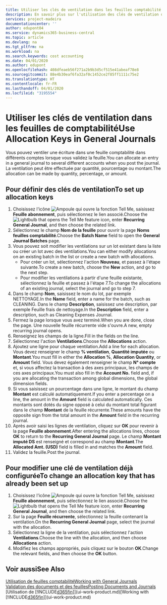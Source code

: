 ```yaml
---
title: Utiliser les clés de ventilation dans les feuilles comptabilité | Microsoft Docs
description: En savoir plus sur l'utilisation des clés de ventilation dans les feuilles.
services: project-madeira
documentationcenter: ''
author: edupont04
ms.service: dynamics365-business-central
ms.topic: article
ms.devlang: na
ms.tgt_pltfrm: na
ms.workload: na
ms.search.keywords: cost accounting
ms.date: 04/01/2020
ms.author: edupont
ms.openlocfilehash: 408dfeaeb56f271a2b9b3d5cf515e41abeaf78e8
ms.sourcegitcommit: 88e4b30eaf6fa32af0c1452ce2f85ff1111c75e2
ms.translationtype: HT
ms.contentlocale: fr-FR
ms.lasthandoff: 04/01/2020
ms.locfileid: "3195554"
---
```

# <a name="use-allocation-keys-in-general-journals"></a><span data-ttu-id="31cd8-103">Utiliser les clés de ventilation dans les feuilles de comptabilité</span><span class="sxs-lookup"><span data-stu-id="31cd8-103">Use Allocation Keys in General Journals</span></span>
<span data-ttu-id="31cd8-104">Vous pouvez ventiler une écriture dans une feuille comptabilité dans différents comptes lorsque vous validez la feuille.</span><span class="sxs-lookup"><span data-stu-id="31cd8-104">You can allocate an entry in a general journal to several different accounts when you post the journal.</span></span> <span data-ttu-id="31cd8-105">La ventilation peut être effectuée par quantité, pourcentage ou montant.</span><span class="sxs-lookup"><span data-stu-id="31cd8-105">The allocation can be made by quantity, percentage, or amount.</span></span>

## <a name="to-set-up-allocation-keys"></a><span data-ttu-id="31cd8-106">Pour définir des clés de ventilation</span><span class="sxs-lookup"><span data-stu-id="31cd8-106">To set up allocation keys</span></span>
1. <span data-ttu-id="31cd8-107">Choisissez l'icône ![Ampoule qui ouvre la fonction Tell Me](media/ui-search/search_small.png "Dites-moi ce que vous voulez faire"), saisissez **Feuille abonnement**, puis sélectionnez le lien associé.</span><span class="sxs-lookup"><span data-stu-id="31cd8-107">Choose the ![Lightbulb that opens the Tell Me feature](media/ui-search/search_small.png "Tell me what you want to do") icon, enter **Recurring General Journal**, and then choose the related link.</span></span>
2. <span data-ttu-id="31cd8-108">Sélectionnez le champ **Nom de la feuille** pour ouvrir la page **Noms feuilles comptabilité**.</span><span class="sxs-lookup"><span data-stu-id="31cd8-108">Choose the **Batch Name** field to open the **General Journal Batches** page.</span></span>
3. <span data-ttu-id="31cd8-109">Vous pouvez soit modifier les ventilations sur un lot existant dans la liste ou créer un lot avec des ventilations.</span><span class="sxs-lookup"><span data-stu-id="31cd8-109">You can either modify allocations on an existing batch in the list or create a new batch with allocations.</span></span>
   * <span data-ttu-id="31cd8-110">Pour créer un lot, sélectionnez l'action **Nouveau**, et passez à l'étape suivante.</span><span class="sxs-lookup"><span data-stu-id="31cd8-110">To create a new batch, choose the **New** action, and go to the next step.</span></span>
   * <span data-ttu-id="31cd8-111">Pour modifier les ventilations à partir d'une feuille existante, sélectionnez la feuille et passez à l'étape 7.</span><span class="sxs-lookup"><span data-stu-id="31cd8-111">To change the allocations of an existing journal, select the journal and go to step 7.</span></span>    
4. <span data-ttu-id="31cd8-112">Dans le champ **Nom**, saisissez le nom du lot, par exemple NETTOYAGE.</span><span class="sxs-lookup"><span data-stu-id="31cd8-112">In the **Name** field, enter a name for the batch, such as CLEANING.</span></span> <span data-ttu-id="31cd8-113">Dans le champ **Description**, saisissez une description, par exemple Feuille frais de nettoyage.</span><span class="sxs-lookup"><span data-stu-id="31cd8-113">In the **Description** field, enter a description, such as Cleaning Expenses Journal.</span></span>
5. <span data-ttu-id="31cd8-114">Fermez la page lorsque vous avez terminé.</span><span class="sxs-lookup"><span data-stu-id="31cd8-114">When you are done, close the page.</span></span> <span data-ttu-id="31cd8-115">Une nouvelle feuille récurrente vide s'ouvre.</span><span class="sxs-lookup"><span data-stu-id="31cd8-115">A new, empty recurring journal opens.</span></span>
6. <span data-ttu-id="31cd8-116">Renseignez les champs de la ligne.</span><span class="sxs-lookup"><span data-stu-id="31cd8-116">Fill in the fields on the line.</span></span>
7. <span data-ttu-id="31cd8-117">Sélectionnez l'action **Ventilations**.</span><span class="sxs-lookup"><span data-stu-id="31cd8-117">Choose the **Allocations** action.</span></span>
8. <span data-ttu-id="31cd8-118">Ajoutez une ligne pour chaque ventilation.</span><span class="sxs-lookup"><span data-stu-id="31cd8-118">Add a line for each allocation.</span></span> <span data-ttu-id="31cd8-119">Vous devez renseigner le champ **% ventilation**, **Quantité imputée** ou **Montant**.</span><span class="sxs-lookup"><span data-stu-id="31cd8-119">You must fill in either the **Allocation %**, **Allocation Quantity**, or **Amount** field.</span></span> <span data-ttu-id="31cd8-120">Vous devez également renseigner le champ **N° compte** et, si vous affectez la transaction à des axes principaux, les champs de ces axes principaux.</span><span class="sxs-lookup"><span data-stu-id="31cd8-120">You must also fill in the **Account No.** field and, if you are allocating the transaction among global dimensions, the global dimension fields.</span></span>
9. <span data-ttu-id="31cd8-121">Si vous saisissez un pourcentage dans une ligne, le montant du champ **Montant** est calculé automatiquement.</span><span class="sxs-lookup"><span data-stu-id="31cd8-121">If you enter a percentage on a line, the amount in the **Amount** field is calculated automatically.</span></span> <span data-ttu-id="31cd8-122">Ces montants sont dotés du signe opposé à celui du montant total figurant dans le champ **Montant** de la feuille récurrente.</span><span class="sxs-lookup"><span data-stu-id="31cd8-122">These amounts have the opposite sign from the total amount in the **Amount** field in the recurring journal.</span></span>
10. <span data-ttu-id="31cd8-123">Après avoir saisi les lignes de ventilation, cliquez sur **OK** pour revenir à la page **Feuille abonnement**.</span><span class="sxs-lookup"><span data-stu-id="31cd8-123">After entering the allocations lines, choose **OK** to return to the **Recurring General Journal** page.</span></span> <span data-ttu-id="31cd8-124">Le champ **Montant imputé DS** est renseigné et correspond au champ **Montant**.</span><span class="sxs-lookup"><span data-stu-id="31cd8-124">The **Allocated Amt. (USD)** field is filled in and matches the **Amount** field.</span></span>
11. <span data-ttu-id="31cd8-125">Validez la feuille.</span><span class="sxs-lookup"><span data-stu-id="31cd8-125">Post the journal.</span></span>

## <a name="to-change-an-allocation-key-that-has-already-been-set-up"></a><span data-ttu-id="31cd8-126">Pour modifier une clé de ventilation déjà configurée</span><span class="sxs-lookup"><span data-stu-id="31cd8-126">To change an allocation key that has already been set up</span></span>
1. <span data-ttu-id="31cd8-127">Choisissez l'icône ![Ampoule qui ouvre la fonction Tell Me](media/ui-search/search_small.png "Dites-moi ce que vous voulez faire"), saisissez **Feuille abonnement**, puis sélectionnez le lien associé.</span><span class="sxs-lookup"><span data-stu-id="31cd8-127">Choose the ![Lightbulb that opens the Tell Me feature](media/ui-search/search_small.png "Tell me what you want to do") icon, enter **Recurring General Journal**, and then choose the related link.</span></span>
2. <span data-ttu-id="31cd8-128">Sur la page **Feuille récurrente**, sélectionnez la feuille contenant la ventilation.</span><span class="sxs-lookup"><span data-stu-id="31cd8-128">On the **Recurring General Journal** page, select the journal with the allocation.</span></span>
3. <span data-ttu-id="31cd8-129">Sélectionnez la ligne de la ventilation, puis sélectionnez l'action **Ventilations**.</span><span class="sxs-lookup"><span data-stu-id="31cd8-129">Choose the line with the allocation, and then choose **Allocations** action.</span></span>
4. <span data-ttu-id="31cd8-130">Modifiez les champs appropriés, puis cliquez sur le bouton **OK**.</span><span class="sxs-lookup"><span data-stu-id="31cd8-130">Change the relevant fields, and then choose the **OK** button.</span></span>

## <a name="see-also"></a><span data-ttu-id="31cd8-131">Voir aussi</span><span class="sxs-lookup"><span data-stu-id="31cd8-131">See Also</span></span>
[<span data-ttu-id="31cd8-132">Utilisation de feuilles comptabilité</span><span class="sxs-lookup"><span data-stu-id="31cd8-132">Working with General Journals</span></span>](ui-work-general-journals.md)  
[<span data-ttu-id="31cd8-133">Validation des documents et des feuilles</span><span class="sxs-lookup"><span data-stu-id="31cd8-133">Posting Documents and Journals</span></span>](ui-post-documents-journals.md)  
<span data-ttu-id="31cd8-134">[Utilisation de [!INCLUDE[d365fin](includes/d365fin_md.md)]](ui-work-product.md)</span><span class="sxs-lookup"><span data-stu-id="31cd8-134">[Working with [!INCLUDE[d365fin](includes/d365fin_md.md)]](ui-work-product.md)</span></span>
